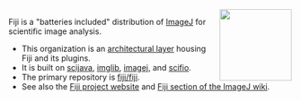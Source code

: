 <img align="right" width="128" src="https://imagej.net/media/icons/fiji.svg">

Fiji is a "batteries included" distribution of [ImageJ](https://imagej.net/) for scientific image analysis.

* This organization is an [architectural layer](https://imagej.net/develop/architecture#organizational-structure) housing Fiji and its plugins.
* It is built on [scijava](https://github.com/scijava), [imglib](https://github.com/imglib), [imagej](https://github.com/imagej), and [scifio](https://github.com/scifio).
* The primary repository is [fiji/fiji](https://github.com/fiji/fiji).
* See also the [Fiji project website](https://fiji.sc/) and [Fiji section of the ImageJ wiki](https://imagej.net/software/fiji).
